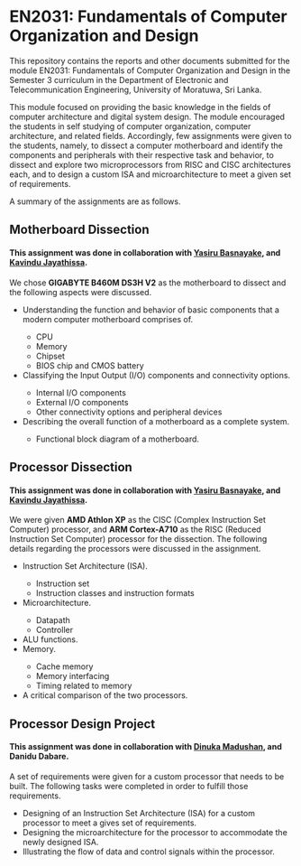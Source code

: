 # EN2031: Fundamentals of Computer Organization and Design

This repository contains the reports and other documents submitted for the module EN2031: Fundamentals of Computer Organization and Design in the Semester 3 curriculum in the Department of Electronic and Telecommunication Engineering, University of Moratuwa, Sri Lanka.

This module focused on providing the basic knowledge in the fields of computer architecture and digital system design. The module encouraged the students in self studying of computer organization, computer architecture, and related fields. Accordingly, few assignments were given to the students, namely, to dissect a computer motherboard and identify the components and peripherals with their respective task and behavior, to dissect and explore two microprocessors from RISC and CISC architectures each, and to design a custom ISA and microarchitecture to meet a given set of requirements.

A summary of the assignments are as follows.
<br>

## Motherboard Dissection
#### This assignment was done in collaboration with <a href="https://www.linkedin.com/in/yasirubasnayake/">Yasiru Basnayake</a>, and <a href="https://www.linkedin.com/in/kavindujayathissa/">Kavindu Jayathissa</a>.

We chose <b>GIGABYTE B460M DS3H V2</b> as the motherboard to dissect and the following aspects were discussed.

<ul>
  <li>Understanding the function and behavior of basic components that a modern computer motherboard comprises of.</li>
    <ul>
      <li>CPU</li>
      <li>Memory</li>
      <li>Chipset</li>
      <li>BIOS chip and CMOS battery</li>
    </ul>
  <li>Classifying the Input Output (I/O) components and connectivity options.</li>
    <ul>
      <li>Internal I/O components</li>
      <li>External I/O components</li>
      <li>Other connectivity options and peripheral devices</li>
    </ul>
  <li>Describing the overall function of a motherboard as a complete system.</li>
  <ul>
    <li>Functional block diagram of a motherboard.</li>
  </ul>
</ul>

## Processor Dissection
#### This assignment was done in collaboration with <a href="https://www.linkedin.com/in/yasirubasnayake/">Yasiru Basnayake</a>, and <a href="https://www.linkedin.com/in/kavindujayathissa/">Kavindu Jayathissa</a>.

We were given <b>AMD Athlon XP</b> as the CISC (Complex Instruction Set Computer) processor, and <b>ARM Cortex-A710</b> as the RISC (Reduced Instruction Set Computer) processor for the dissection. The following details regarding the processors were discussed in the assignment.

<ul>
  <li>Instruction Set Architecture (ISA).</li>
    <ul>
      <li>Instruction set</li>
      <li>Instruction classes and instruction formats</li>
    </ul>
  <li>Microarchitecture.</li>
    <ul>
      <li>Datapath</li>
      <li>Controller</li>
    </ul>
  <li>ALU functions.</li>
  <li>Memory.</li>
    <ul>
      <li>Cache memory</li>
      <li>Memory interfacing</li>
      <li>Timing related to memory</li>
    </ul>
  <li>A critical comparison of the two processors.</li>
</ul>

## Processor Design Project
#### This assignment was done in collaboration with <a href="https://www.linkedin.com/in/dinuka-madhushan-771521268/">Dinuka Madushan</a>, and Danidu Dabare.

A set of requirements were given for a custom processor that needs to be built. The following tasks were completed in order to fulfill those requirements.

<ul>
  <li>Designing of an Instruction Set Architecture (ISA) for a custom processor to meet a gives set of requirements.</li>
  <li>Designing the microarchitecture for the processor to accommodate the newly designed ISA.</li>
  <li>Illustrating the flow of data and control signals within the processor.</li>
</ul>

